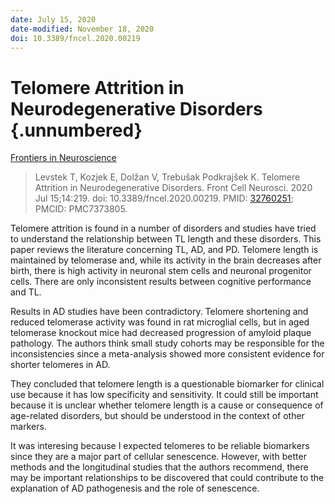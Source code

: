 ```yaml
---
date: July 15, 2020
date-modified: November 18, 2020
doi: 10.3389/fncel.2020.00219
---
```


# Telomere Attrition in Neurodegenerative Disorders {.unnumbered}

[Frontiers in Neuroscience](https://www.frontiersin.org/articles/10.3389/fncel.2020.00219/full)

> Levstek T, Kozjek E, Dolžan V, Trebušak Podkrajšek K. Telomere Attrition in
> Neurodegenerative Disorders. Front Cell Neurosci. 2020 Jul 15;14:219. doi:
> 10.3389/fncel.2020.00219. PMID:
> [32760251](https://pubmed.ncbi.nlm.nih.gov/32760251); PMCID: PMC7373805.

Telomere attrition is found in a number of disorders and studies have tried to
understand the relationship between TL length and these disorders. This paper
reviews the literature concerning TL, AD, and PD. Telomere length is maintained
by telomerase and, while its activity in the brain decreases after birth, there
is high activity in neuronal stem cells and neuronal progenitor cells. There are
only inconsistent results between cognitive performance and TL.

Results in AD studies have been contradictory. Telomere shortening and reduced
telomerase activity was found in rat microglial cells, but in aged telomerase
knockout mice had decreased progression of amyloid plaque pathology. The authors
think small study cohorts may be responsible for the inconsistencies since a
meta-analysis showed more consistent evidence for shorter telomeres in AD.

They concluded that telomere length is a questionable biomarker for clinical
use because it has low specificity and sensitivity. It could still be important
because it is unclear whether telomere length is a cause or consequence of
age-related disorders, but should be understood in the context of other markers.

It was interesing because I expected telomeres to be reliable biomarkers since
they are a major part of cellular senescence. However, with better methods and
the longitudinal studies that the authors recommend, there may be important
relationships to be discovered that could contribute to the explanation of AD
pathogenesis and the role of senescence.
